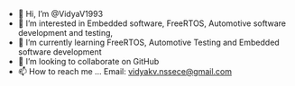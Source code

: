 - 👋 Hi, I’m @VidyaV1993
- 👀 I’m interested in Embedded software, FreeRTOS, Automotive software development and testing, 
- 🌱 I’m currently learning FreeRTOS, Automotive Testing and Embedded software development
- 💞️ I’m looking to collaborate on GitHub
- 📫 How to reach me ... Email: vidyakv.nssece@gmail.com

<!---
VidyaV1993/VidyaV1993 is a ✨ special ✨ repository because its `README.md` (this file) appears on your GitHub profile.
You can click the Preview link to take a look at your changes.
--->
